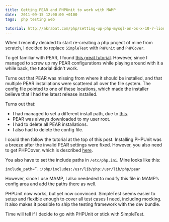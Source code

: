 ```yaml
---
title: Getting PEAR and PHPUnit to work with MAMP
date:  2011-09-15 12:00:00 +0100
tags:  php testing web

tutorial: http://akrabat.com/php/setting-up-php-mysql-on-os-x-10-7-lion/
---
```


When I recently decided to start re-creating a php project of mine from scratch,
I decided to replace `SimpleTest` with `PHPUnit` and `PHPCover`.

To get familiar with PEAR, I found [this great tutorial]({{page.tutorial}}).
However, since I managed to screw up my PEAR configurations while playing around
with it a while back, the tutorial didn't work.

Turns out that PEAR was missing from where it should be installed, and that
multiple PEAR installations were scattered all over the file system. The config
file pointed to one of these locations, which made the installer believe that I
had the latest release installed.

Turns out that:

- I had managed to set a different install path, due to [this](http://www.reddit.com/r/PHP/comments/iyu3f/pearpecl_is_missing_from_osx_lion_heres_how_to/).
- PEAR was always downloaded to my user root.
- I had to delete all PEAR installations.
- I also had to delete the config file.

I could then follow the tutorial at the top of this post. Installing PHPUnit
was a breeze after the invalid PEAR settings were fixed. However, you also need
to get PHPCover, which is described [here](https://github.com/sebastianbergmann/phpunit/).

You also have to set the include paths in `/etc/php.ini`. Mine looks like this:

    include_path=”.:/php/includes:/usr/lib/php:/usr/lib/php/pear

However, since I use MAMP, I also neededed to modify this file in MAMP’s config
area and add the paths there as well.

PHPUnit now works, but yet now convinced. SimpleTest seems easier to setup and
flexible enough to cover all test cases I need, including mocking. It also makes
it possible to ship the testing framework with the dev bundle. 

Time will tell if I decide to go with PHPUnit or stick with SimpleTest.

